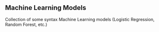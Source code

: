 ## Machine Learning Models
Collection of some syntax Machine Learning models (Logistic Regression, Random Forest, etc.)
